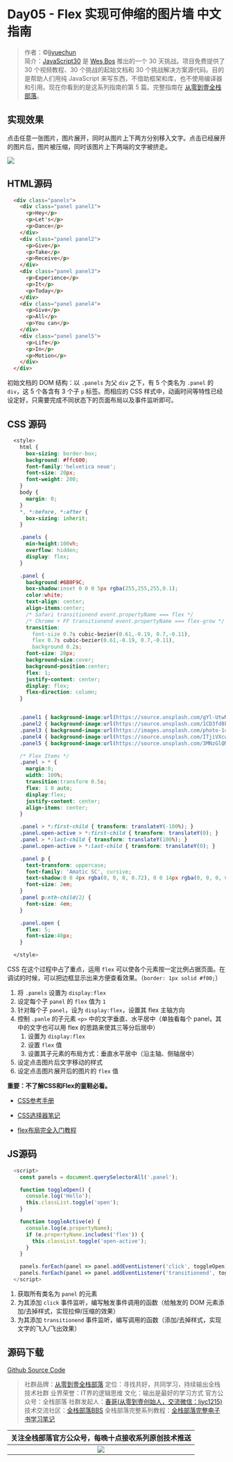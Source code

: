 # Day05 - Flex 实现可伸缩的图片墙 中文指南

> 作者：©[liyuechun](https://github.com/liyuechun)  
> 简介：[JavaScript30](https://javascript30.com) 是 [Wes Bos](https://github.com/wesbos) 推出的一个 30 天挑战。项目免费提供了 30 个视频教程、30 个挑战的起始文档和 30 个挑战解决方案源代码。目的是帮助人们用纯 JavaScript 来写东西，不借助框架和库，也不使用编译器和引用。现在你看到的是这系列指南的第 5 篇。完整指南在 [从零到壹全栈部落](http://kongyixueyuan.com/course/4188)。


## 实现效果

点击任意一张图片，图片展开，同时从图片上下两方分别移入文字。点击已经展开的图片后，图片被压缩，同时该图片上下两端的文字被挤走。

![](http://om1c35wrq.bkt.clouddn.com/day5_00.gif)



## HTML源码

```html
  <div class="panels">
    <div class="panel panel1">
      <p>Hey</p>
      <p>Let's</p>
      <p>Dance</p>
    </div>
    <div class="panel panel2">
      <p>Give</p>
      <p>Take</p>
      <p>Receive</p>
    </div>
    <div class="panel panel3">
      <p>Experience</p>
      <p>It</p>
      <p>Today</p>
    </div>
    <div class="panel panel4">
      <p>Give</p>
      <p>All</p>
      <p>You can</p>
    </div>
    <div class="panel panel5">
      <p>Life</p>
      <p>In</p>
      <p>Motion</p>
    </div>
  </div>
```



初始文档的 DOM 结构：以 `.panels` 为父 `div` 之下，有 5 个类名为 `.panel` 的 `div`，这 5 个各含有 3 个子 `p` 标签。而相应的 CSS 样式中，动画时间等特性已经设定好，只需要完成不同状态下的页面布局以及事件监听即可。


## CSS 源码

```css
  <style>
    html {
      box-sizing: border-box;
      background: #ffc600;
      font-family:'helvetica neue';
      font-size: 20px;
      font-weight: 200;
    }
    body {
      margin: 0;
    }
    *, *:before, *:after {
      box-sizing: inherit;
    }

    .panels {
      min-height:100vh;
      overflow: hidden;
      display: flex;
    }

    .panel {
      background:#6B0F9C;
      box-shadow:inset 0 0 0 5px rgba(255,255,255,0.1);
      color:white;
      text-align: center;
      align-items:center;
      /* Safari transitionend event.propertyName === flex */
      /* Chrome + FF transitionend event.propertyName === flex-grow */
      transition:
        font-size 0.7s cubic-bezier(0.61,-0.19, 0.7,-0.11),
        flex 0.7s cubic-bezier(0.61,-0.19, 0.7,-0.11),
        background 0.2s;
      font-size: 20px;
      background-size:cover;
      background-position:center;
      flex: 1;
      justify-content: center;
      display: flex;
      flex-direction: column;
    }


    .panel1 { background-image:url(https://source.unsplash.com/gYl-UtwNg_I/1500x1500); }
    .panel2 { background-image:url(https://source.unsplash.com/1CD3fd8kHnE/1500x1500); }
    .panel3 { background-image:url(https://images.unsplash.com/photo-1465188162913-8fb5709d6d57?ixlib=rb-0.3.5&q=80&fm=jpg&crop=faces&cs=tinysrgb&w=1500&h=1500&fit=crop&s=967e8a713a4e395260793fc8c802901d); }
    .panel4 { background-image:url(https://source.unsplash.com/ITjiVXcwVng/1500x1500); }
    .panel5 { background-image:url(https://source.unsplash.com/3MNzGlQM7qs/1500x1500); }

    /* Flex Items */
    .panel > * {
      margin:0;
      width: 100%;
      transition:transform 0.5s;
      flex: 1 0 auto;
      display:flex;
      justify-content: center;
      align-items: center;
    }

    .panel > *:first-child { transform: translateY(-100%); }
    .panel.open-active > *:first-child { transform: translateY(0); }
    .panel > *:last-child { transform: translateY(100%); }
    .panel.open-active > *:last-child { transform: translateY(0); }

    .panel p {
      text-transform: uppercase;
      font-family: 'Amatic SC', cursive;
      text-shadow:0 0 4px rgba(0, 0, 0, 0.72), 0 0 14px rgba(0, 0, 0, 0.45);
      font-size: 2em;
    }
    .panel p:nth-child(2) {
      font-size: 4em;
    }

    .panel.open {
      flex: 5;
      font-size:40px;
    }

  </style>
```

CSS 在这个过程中占了重点，运用 `flex` 可以使各个元素按一定比例占据页面。在调试的时候，可以把边框显示出来方便查看效果。（`border: 1px solid #f00;`）

1. 将 `.panels` 设置为 `display:flex`
2. 设定每个子 `panel` 的 `flex` 值为 `1`
3. 针对每个子 `panel`，设为 `display:flex`，设置其 flex 主轴方向
4. 控制 `.panle` 的子元素 `<p>` 中的文字垂直、水平居中（单独看每个 panel，其中的文字也可以用 flex 的思路来使其三等分后居中）
	1. 设置为 `display:flex`
	2. 设置 `flex` 值
	2. 设置其子元素的布局方式：垂直水平居中（沿主轴、侧轴居中）
4. 设定点击图片后文字移动的样式
5. 设定点击图片展开后的图片的 `flex` 值


**重要：不了解CSS和Flex的童鞋必看。**

- [CSS参考手册](http://www.css88.com/book/css/properties/flex/flex.htm)

- [CSS选择器笔记](http://www.ruanyifeng.com/blog/2009/03/css_selectors.html)

- [flex布局完全入门教程](http://bbs.kongyixueyuan.com/topic/10/flex布局完全入门教程)

## JS源码

```js
  <script>
    const panels = document.querySelectorAll('.panel');

    function toggleOpen() {
      console.log('Hello');
      this.classList.toggle('open');
    }

    function toggleActive(e) {
      console.log(e.propertyName);
      if (e.propertyName.includes('flex')) {
        this.classList.toggle('open-active');
      }
    }

    panels.forEach(panel => panel.addEventListener('click', toggleOpen));
    panels.forEach(panel => panel.addEventListener('transitionend', toggleActive));
  </script>
```

1. 获取所有类名为 `panel` 的元素
2. 为其添加 `click` 事件监听，编写触发事件调用的函数（给触发的 DOM 元素添加/去掉样式，实现拉伸/压缩的效果）
3. 为其添加 `transitionend` 事件监听，编写调用的函数（添加/去掉样式，实现文字的飞入/飞出效果）


## 源码下载

[Github Source Code](https://github.com/liyuechun/JavaScript30-liyuechun)


>社群品牌：[从零到壹全栈部落](http://www.kongyixueyuan.com)
>定位：寻找共好，共同学习，持续输出全栈技术社群
>业界荣誉：IT界的逻辑思维
>文化：输出是最好的学习方式
>官方公众号：全栈部落
>社群发起人：[春哥(从零到壹创始人，交流微信：liyc1215)](http://weibo.com/mobiledevelopment)
>技术交流社区：[全栈部落BBS](http://bbs.kongyixueyuan.com)
>全栈部落完整系列教程：[全栈部落完整电子书学习笔记](http://fullstack.kongyixueyuan.com)

|关注全栈部落官方公众号，每晚十点接收系列原创技术推送|
|:---------:|
|![](http://orhm8wuhd.bkt.clouddn.com/quanzhanbuluo.png)|


